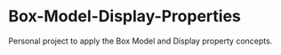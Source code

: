 # Box-Model-Display-Properties
Personal project to apply the Box Model and Display property concepts.
